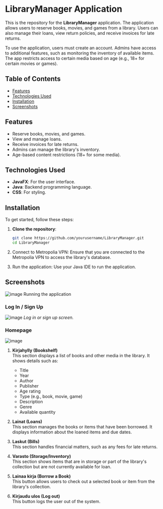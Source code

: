 # LibraryManager Application

This is the repository for the **LibraryManager** application. The application allows users to reserve books, movies, and games from a library. Users can also manage their loans, view return policies, and receive invoices for late returns.

To use the application, users must create an account. Admins have access to additional features, such as monitoring the inventory of available items. The app restricts access to certain media based on age (e.g., 18+ for certain movies or games).

## Table of Contents
- [Features](#features)
- [Technologies Used](#technologies-used)
- [Installation](#installation)
- [Screenshots](#screenshots)

## Features
- Reserve books, movies, and games.
- View and manage loans.
- Receive invoices for late returns.
- Admins can manage the library's inventory.
- Age-based content restrictions (18+ for some media).

## Technologies Used
- **JavaFX**: For the user interface.
- **Java**: Backend programming language.
- **CSS**: For styling.

## Installation

To get started, follow these steps:

1. **Clone the repository**:
   ```bash
   git clone https://github.com/yourusername/LibraryManager.git
   cd LibraryManager

1. Connect to Metropolia VPN: Ensure that you are connected to the Metropolia VPN to access the library's database.

2. Run the application: Use your Java IDE to run the application.
## Screenshots
![image](https://github.com/user-attachments/assets/3760bd93-0ab1-44a4-8929-df368520c2b5)
Running the application
### Log In / Sign Up
![image](https://github.com/user-attachments/assets/0fb1c892-ff1d-4fed-9b1c-de1067fca8ef)
*Log in or sign up screen.*
### Homepage
![image](https://github.com/user-attachments/assets/8c682907-4e6a-48fb-ad24-8b4779e5e478)
1. **Kirjahylly (Bookshelf)**  
   This section displays a list of books and other media in the library. It shows details such as:
   - Title
   - Year
   - Author
   - Publisher
   - Age rating
   - Type (e.g., book, movie, game)
   - Description
   - Genre
   - Available quantity

2. **Lainat (Loans)**  
   This section manages the books or items that have been borrowed. It displays information about the loaned items and due dates.

3. **Laskut (Bills)**  
   This section handles financial matters, such as any fees for late returns.

4. **Varasto (Storage/Inventory)**  
   This section shows items that are in storage or part of the library's collection but are not currently available for loan.

5. **Lainaa kirja (Borrow a Book)**  
   This button allows users to check out a selected book or item from the library's collection.

6. **Kirjaudu ulos (Log out)**  
   This button logs the user out of the system.



